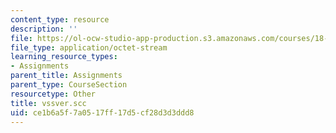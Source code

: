 ```yaml
---
content_type: resource
description: ''
file: https://ol-ocw-studio-app-production.s3.amazonaws.com/courses/18-086-mathematical-methods-for-engineers-ii-spring-2006/ce1b6a5f7a0517ff17d5cf28d3d3ddd8_vssver.scc
file_type: application/octet-stream
learning_resource_types:
- Assignments
parent_title: Assignments
parent_type: CourseSection
resourcetype: Other
title: vssver.scc
uid: ce1b6a5f-7a05-17ff-17d5-cf28d3d3ddd8
---
```

